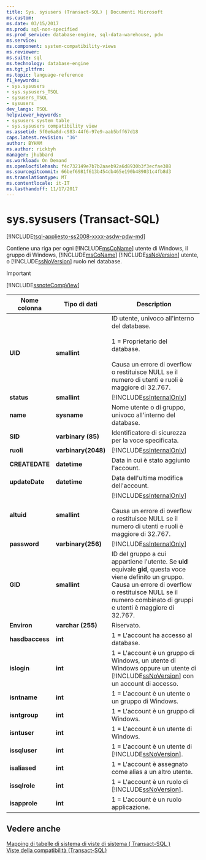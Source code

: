 ```yaml
---
title: Sys. sysusers (Transact-SQL) | Documenti Microsoft
ms.custom: 
ms.date: 03/15/2017
ms.prod: sql-non-specified
ms.prod_service: database-engine, sql-data-warehouse, pdw
ms.service: 
ms.component: system-compatibility-views
ms.reviewer: 
ms.suite: sql
ms.technology: database-engine
ms.tgt_pltfrm: 
ms.topic: language-reference
f1_keywords:
- sys.sysusers
- sys.sysusers_TSQL
- sysusers_TSQL
- sysusers
dev_langs: TSQL
helpviewer_keywords:
- sysusers system table
- sys.sysusers compatibility view
ms.assetid: 5f0e6a8d-c983-44f6-97e9-aab5bff67d18
caps.latest.revision: "36"
author: BYHAM
ms.author: rickbyh
manager: jhubbard
ms.workload: On Demand
ms.openlocfilehash: f4c732149e7b7b2aaeb92a6d8930b3f3ecfae388
ms.sourcegitcommit: 66bef6981f613b454db465e190b489031c4fb8d3
ms.translationtype: MT
ms.contentlocale: it-IT
ms.lasthandoff: 11/17/2017
---
```

# <a name="syssysusers-transact-sql"></a>sys.sysusers (Transact-SQL)
[!INCLUDE[tsql-appliesto-ss2008-xxxx-asdw-pdw-md](../../includes/tsql-appliesto-ss2008-xxxx-asdw-pdw-md.md)]

  Contiene una riga per ogni [!INCLUDE[msCoName](../../includes/msconame-md.md)] utente di Windows, il gruppo di Windows, [!INCLUDE[msCoName](../../includes/msconame-md.md)] [!INCLUDE[ssNoVersion](../../includes/ssnoversion-md.md)] utente, o [!INCLUDE[ssNoVersion](../../includes/ssnoversion-md.md)] ruolo nel database.  
  
> [!IMPORTANT]  
>  [!INCLUDE[ssnoteCompView](../../includes/ssnotecompview-md.md)]  
  
|Nome colonna|Tipo di dati|Description|  
|-----------------|---------------|-----------------|  
|**UID**|**smallint**|ID utente, univoco all'interno del database.<br /><br /> 1 = Proprietario del database.<br /><br /> Causa un errore di overflow o restituisce NULL se il numero di utenti e ruoli è maggiore di 32.767.|  
|**status**|**smallint**|[!INCLUDE[ssInternalOnly](../../includes/ssinternalonly-md.md)]|  
|**name**|**sysname**|Nome utente o di gruppo, univoco all'interno del database.|  
|**SID**|**varbinary (85)**|Identificatore di sicurezza per la voce specificata.|  
|**ruoli**|**varbinary(2048)**|[!INCLUDE[ssInternalOnly](../../includes/ssinternalonly-md.md)]|  
|**CREATEDATE**|**datetime**|Data in cui è stato aggiunto l'account.|  
|**updateDate**|**datetime**|Data dell'ultima modifica dell'account.|  
|**altuid**|**smallint**|[!INCLUDE[ssInternalOnly](../../includes/ssinternalonly-md.md)]<br /><br /> Causa un errore di overflow o restituisce NULL se il numero di utenti e ruoli è maggiore di 32.767.|  
|**password**|**varbinary(256)**|[!INCLUDE[ssInternalOnly](../../includes/ssinternalonly-md.md)]|  
|**GID**|**smallint**|ID del gruppo a cui appartiene l'utente. Se **uid** equivale **gid**, questa voce viene definito un gruppo. Causa un errore di overflow o restituisce NULL se il numero combinato di gruppi e utenti è maggiore di 32.767.|  
|**Environ**|**varchar (255)**|Riservato.|  
|**hasdbaccess**|**int**|1 = L'account ha accesso al database.|  
|**islogin**|**int**|1 = L'account è un gruppo di Windows, un utente di Windows oppure un utente di [!INCLUDE[ssNoVersion](../../includes/ssnoversion-md.md)] con un account di accesso.|  
|**isntname**|**int**|1 = L'account è un utente o un gruppo di Windows.|  
|**isntgroup**|**int**|1 = L'account è un gruppo di Windows.|  
|**isntuser**|**int**|1 = L'account è un utente di Windows.|  
|**issqluser**|**int**|1 = L'account è un utente di [!INCLUDE[ssNoVersion](../../includes/ssnoversion-md.md)].|  
|**isaliased**|**int**|1 = L'account è assegnato come alias a un altro utente.|  
|**issqlrole**|**int**|1 = L'account è un ruolo di [!INCLUDE[ssNoVersion](../../includes/ssnoversion-md.md)].|  
|**isapprole**|**int**|1 = L'account è un ruolo applicazione.|  
  
## <a name="see-also"></a>Vedere anche  
 [Mapping di tabelle di sistema di viste di sistema &#40; Transact-SQL &#41;](../../relational-databases/system-tables/mapping-system-tables-to-system-views-transact-sql.md)   
 [Viste della compatibilità &#40;Transact-SQL&#41;](~/relational-databases/system-compatibility-views/system-compatibility-views-transact-sql.md)  
  
  
